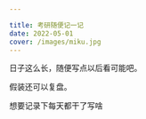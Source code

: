 ```yaml
---

title: 考研随便记一记
date: 2022-05-01
cover: /images/miku.jpg
---
```


日子这么长，随便写点以后看可能吧。

假装还可以复盘。

<!-- more -->

想要记录下每天都干了写啥